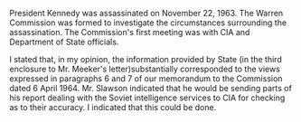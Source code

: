 President Kennedy was assassinated on November 22, 1963. The Warren Commission was formed to investigate the circumstances surrounding the assassination. The Commission's first meeting was with CIA and Department of State officials.

I stated that, in my opinion, the information provided by State (in the third enclosure to Mr. Meeker's letter)substantially corresponded to the views expressed in paragraphs 6 and 7 of our memorandum to the Commission dated 6 April 1964. Mr. Slawson indicated that he would be sending parts of his report dealing with the Soviet intelligence services to CIA for checking as to their accuracy. I indicated that this could be done.